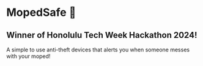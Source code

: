# MopedSafe 🛵
## Winner of Honolulu Tech Week Hackathon 2024!
A simple to use anti-theft devices that alerts you when someone messes with your moped!
